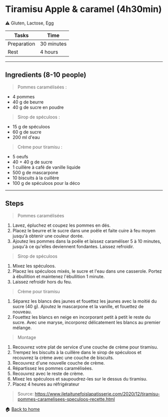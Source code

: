 # Tiramisu Apple & caramel (4h30min)

:warning: Gluten, Lactose, Egg

Tasks | Time
------------ | ------------- 
Preparation  | 30 minutes
Rest |  4 hours

---

## Ingredients (8-10 people)

> Pommes caramélisées :

- 4 pommes
- 40 g de beurre
- 40 g de sucre en poudre

> Sirop de spéculoos :

- 15 g de spéculoos
- 60 g de sucre
- 200 ml d'eau

> Crème pour tiramisu :

- 5 oeufs
- 40 + 40 g de sucre
- 1 cuillère à café de vanille liquide
- 500 g de mascarpone
- 10 biscuits à la cuillère
- 100 g de spéculoos pour la déco

---

## Steps

> Pommes caramélisées

1. Lavez, épluchez et coupez les pommes en dés.
2. Placez le beurre et le sucre dans une poêle et faite cuire à feu moyen jusqu'à obtenir une couleur dorée.
3. Ajoutez les pommes dans la poêle et laissez caraméliser 5 à 10 minutes, jusqu'à ce qu'elles deviennent fondantes. Laissez refroidir.

> Sirop de spéculoos

1. Mixez les spéculoos.
2. Placez les spéculoos mixés, le sucre et l'eau dans une casserole. Portez à ébullition et maintenez l'ébullition 1 minute.
3. Laissez refroidir hors du feu.

> Crème pour tiramisu

1. Séparez les blancs des jaunes et fouettez les jaunes avec la moitié du sucre (40 g). Ajoutez le mascarpone et la vanille, et fouettez de nouveau.
2. Fouettez les blancs en neige en incorporant petit à petit le reste du sucre. Avec une maryse, incorporez délicatement les blancs au premier mélange.

> Montage

1. Recouvrez votre plat de service d'une couche de crème pour tiramisu.
2. Trempez les biscuits à la cuillère dans le sirop de spéculoos et recouvrez la crème avec une couche de biscuits.
3. Recouvrez d'une nouvelle couche de crème.
4. Répartissez les pommes caramélisées.
5. Recouvrez avec le reste de crème.
6. Mixez les spéculoos et saupoudrez-les sur le dessus du tiramisu.
7. Placez 4 heures au réfrigérateur

> Source: https://www.iletaitunefoislapatisserie.com/2020/12/tiramisu-pommes-caramelisees-speculoos-recette.html

:house: [Back to home](../README.md)
